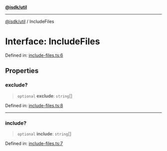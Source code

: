 [**@isdk/util**](../README.md)

***

[@isdk/util](../globals.md) / IncludeFiles

# Interface: IncludeFiles

Defined in: [include-files.ts:6](https://github.com/isdk/util.js/blob/f467c507a8cfd31890519496ac9059c8ad3f8d03/src/include-files.ts#L6)

## Properties

### exclude?

> `optional` **exclude**: `string`[]

Defined in: [include-files.ts:8](https://github.com/isdk/util.js/blob/f467c507a8cfd31890519496ac9059c8ad3f8d03/src/include-files.ts#L8)

***

### include?

> `optional` **include**: `string`[]

Defined in: [include-files.ts:7](https://github.com/isdk/util.js/blob/f467c507a8cfd31890519496ac9059c8ad3f8d03/src/include-files.ts#L7)

